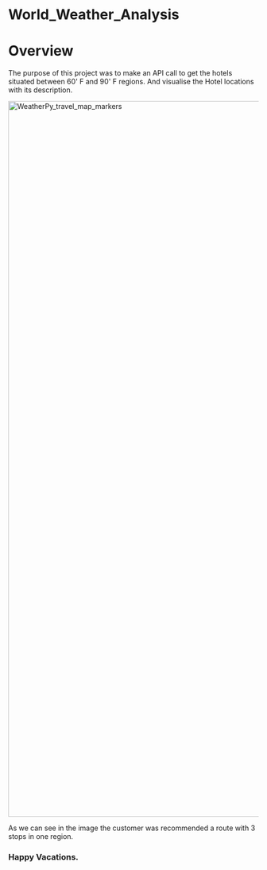 # World_Weather_Analysis
# Overview
The purpose of this project was to make an API call to get the hotels situated between 60' F and 90' F regions. And visualise the Hotel locations with its description.




<img width="1440" alt="WeatherPy_travel_map_markers" src="https://user-images.githubusercontent.com/91028094/147531408-0572c918-b5ec-489a-a02d-2fd399af8759.png">


As we can see in the image the customer was recommended a route with 3 stops in one region.

### Happy Vacations.
